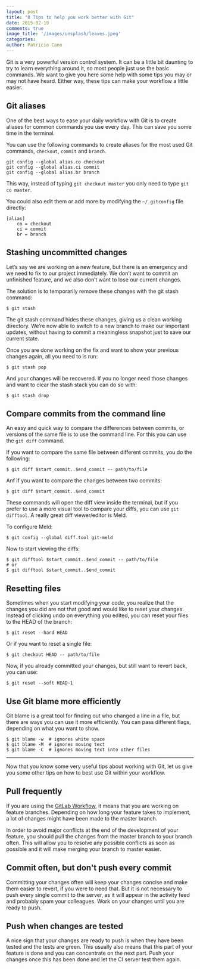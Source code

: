```yaml
---
layout: post
title: "8 Tips to help you work better with Git"
date: 2015-02-19
comments: true
image_title: '/images/unsplash/leaves.jpeg'
categories:
author: Patricio Cano
---
```


Git is a very powerful version control system. It can be a little bit daunting to try to learn everything around it, so
most people just use the basic commands. We want to give you here some help with some tips you may or may not have heard.
Either way, these tips can make your workflow a little easier.

<!-- more -->

## Git aliases

One of the best ways to ease your daily workflow with Git is to create aliases for common commands you use every day. This
can save you some time in the terminal.

You can use the following commands to create aliases for the most used Git commands, `checkout`, `commit` and `branch`.

```
git config --global alias.co checkout
git config --global alias.ci commit
git config --global alias.br branch
```

This way, instead of typing `git checkout master` you only need to type `git co master`.

You could also edit them or add more by modifying the `~/.gitconfig` file directly:

```
[alias]
    co = checkout
    ci = commit
    br = branch
```

## Stashing uncommitted changes

Let’s say we are working on a new feature, but there is an emergency and we need to fix to our project immediately.
We don’t want to commit an unfinished feature, and we also don’t want to lose our current changes.

The solution is to temporarily remove these changes with the git stash command:

```
$ git stash
```

The git stash command hides these changes, giving us a clean working directory. We’re now able to switch to a new
branch to make our important updates, without having to commit a meaningless snapshot just to save our current state.

Once you are done working on the fix and want to show your previous changes again, all you need to is run:

```
$ git stash pop
```

And your changes will be recovered. If you no longer need those changes and want to clear the stash stack you can do so
with:

```
$ git stash drop
```

## Compare commits from the command line

An easy and quick way to compare the differences between commits, or versions of the same file is to use the command
line. For this you can use the `git diff` command.

If you want to compare the same file between different commits, you do the following:

```
$ git diff $start_commit..$end_commit -- path/to/file
```

Anf if you want to compare the changes between two commits:

```
$ git diff $start_commit..$end_commit
```

These commands will open the diff view inside the terminal, but if you prefer to use a more visual tool to compare your
diffs, you can use `git difftool`. A really great diff viewer/editor is Meld.

To configure Meld:

```
$ git config --global diff.tool git-meld
```

Now to start viewing the diffs:

```
$ git difftool $start_commit..$end_commit -- path/to/file
# or
$ git difftool $start_commit..$end_commit
```


## Resetting files

Sometimes when you start modifying your code, you realize that the changes you did are not that good and would like to reset
your changes. Instead of clicking undo on everything you edited, you can reset your files to the HEAD of the branch:

```
$ git reset --hard HEAD
```

Or if you want to reset a single file:

```
$ git checkout HEAD -- path/to/file
```

Now, if you already committed your changes, but still want to revert back, you can use:

```
$ git reset --soft HEAD~1
```

## Use Git blame more efficiently

Git blame is a great tool for finding out who changed a line in a file, but there are ways you can use it more efficiently.
You can pass different flags, depending on what you want to show.

```
$ git blame -w  # ignores white space
$ git blame -M  # ignores moving text
$ git blame -C  # ignores moving text into other files
```

<hr/>


Now that you know some very useful tips about working with Git, let us give you some other tips on how to best use Git
within your workflow.

## Pull frequently

If you are using the [GitLab Workflow](https://about.gitlab.com/2014/09/29/gitlab-flow/), it means that you are working
on feature branches. Depending on how long your feature takes to implement, a lot of changes might have been made to the
master branch.

In order to avoid major conflicts at the end of the development of your feature, you should pull the changes from the
master branch to your branch often. This will allow you to resolve any possible conflicts as soon as possible and it will
make merging your branch to master easier.

## Commit often, but don't push every commit

Committing your changes often will keep your changes concise and make them easier to revert, if you were to need that. But
it is not necessary to push every single commit to the server, as it will appear in the activity feed and probably spam
your colleagues. Work on your changes until you are ready to push.

## Push when changes are tested

A nice sign that your changes are ready to push is when they have been tested and the tests are green. This usually also
means that this part of your feature is done and you can concentrate on the next part. Push your changes once this has been
done and let the CI server test them again.
